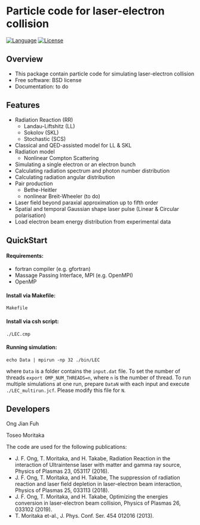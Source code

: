 Particle code for laser-electron collision
==========================================
[![Language](https://img.shields.io/badge/language-Fortran90-blue.svg)](https://fortran-lang.org)
[![License](https://img.shields.io/badge/License-BSD%202--Clause-orange.svg)](https://opensource.org/licenses/BSD-2-Clause)

## Overview
- This package contain particle code for simulating laser-electron collision
- Free software: BSD license
- Documentation: to do
## Features
- Radiation Reaction (RR)
  - Landau-Liftshitz (LL)
  - Sokolov (SKL)
  - Stochastic (SCS)
- Classical and QED-assisted model for LL & SKL
- Radiation model
  - Nonlinear Compton Scattering
- Simulating a single electron or an electron bunch
- Calculating radiation spectrum and photon number distribution
- Calculating radiation angular distribution
- Pair production
  - Bethe-Heitler
  - nonlinear Breit-Wheeler (to do)  
- Laser field beyond paraxial approximation up to fifth order
- Spatial and temporal Gaussian shape laser pulse (Linear & Circular polarisation)
- Load electron beam energy distribution from experimental data
## QuickStart
#### Requirements:
- fortran compiler (e.g. gfortran)
- Massage Passing Interface, MPI (e.g. OpenMPI)
- OpenMP 
#### Install via Makefile:
```
Makefile
```
#### Install via csh script:
```
./LEC.cmp
```
#### Running simulation:
```
echo Data | mpirun -np 32 ./bin/LEC
```
where `Data` is a folder contains the `input.dat` file. To set the number of threads `export OMP_NUM_THREADS=n`, where `n` is the number of thread. To run multiple simulations at one run, prepare `DataN` with each input and execute `./LEC_multirun.jcf`. Please modify this file for `N`. 

## Developers
Ong Jian Fuh

Toseo Moritaka

The code are used for the following publications:
- J. F. Ong, T. Moritaka, and H. Takabe, Radiation Reaction in the interaction of Ultraintense laser with matter and gamma ray source, Physics of Plasmas 23, 053117 (2016).
- J. F. Ong, T. Moritaka, and H. Takabe, The suppression of radiation reaction and laser field depletion in laser-electron beam interaction, Physics of Plasmas 25, 033113 (2018).
- J. F. Ong, T. Moritaka, and H. Takabe, Optimizing the energies conversion in laser-electron beam collision, Physics of Plasmas 26, 033102 (2019).
- T. Moritaka et-al., J. Phys. Conf. Ser. 454 012016 (2013).
